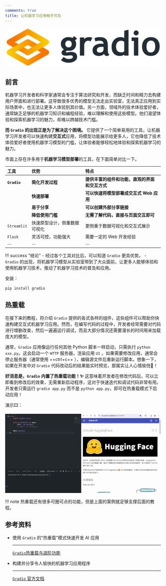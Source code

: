 ```yaml
---
comments: true
title: 让机器学习应用触手可及
---
```



![gradio](imgs/gradio.png)

## 前言

机器学习开发者和科学家通常会专注于算法研究和开发，而缺乏时间和精力去构建用户界面和进行部署。这导致很多优秀的模型无法走出实验室，无法真正应用到实际场景中，也无法让更多人体验到其价值。另一方面，领域外的技术体验爱好者，通常缺乏足够的机器学习知识和编程经验，难以理解和使用这些模型。他们渴望体验和探索机器学习的魅力，却难以跨越技术门槛。

**而 `Gradio` 的出现正是为了解决这个困境。** 它提供了一个简单易用的工具，让机器学习开发者可以快速构建**交互式**应用，将模型功能展示给更多人，它也降低了技术体验爱好者使用机器学习模型的门槛，让体验者能够轻松地体验和探索机器学习的魅力。

市面上存在许多用于**机器学习模型部署**的工具，在下面简单对比一下。

| 工具           | 优势             | 特点                        |
| :----------- | :------------- | :------------------------ |
| **`Gradio`** | **简化开发过程**     | **提供丰富的组件和功能，直观的界面和交互方式** |
|              | **快速部署**       | **可以快速将模型部署成交互式 Web 应用**  |
|              | **易于分享**       | **可以创建外部分享链接**            |
|              | **降低使用门槛**     | **无需了解代码，直接与页面交互即可**      |
| `Streamlit`  | 快速原型设计，侧重数据可视化 | 更侧重于数据可视化和交互式展示           |
| `Flask`      | 灵活可控，功能强大      | 需要一定的 Web 开发经验            |
| $\cdots$     | $\cdots$<br>   | $\cdots$<br>              |

!!! success "结论"
	- 经过各个工具对比后，可以知道 `Gradio` 更具优势。
	- `Gradio` 的出现，将机器学习模型从实验室带到了大众面前，让更多人能够体验和使用机器学习技术，推动了机器学习技术的普及和应用。

安装：

```python
pip install gradio
```

## 热重载

在接下来的教程，将介绍 `Gradio` 提供的各式各样的组件，这些组件可以帮助你快速构建交互式机器学习应用。然而，在编写代码的过程中，开发者经常需要对代码进行增删改查，然后一遍遍运行调试，而且大部分情况还需要漫长的时间用来加载庞大的模型。

通常，`Gradio` 应用像运行任何其他 Python 脚本一样启动，只需执行 `python xxx.py`。这会启动一个 `HTTP` 服务器，渲染应用 `UI` 。如果需要修改应用，通常会停止服务器（通常使用  ++ctrl+c++ ），编辑源文件后重新运行脚本。想象一下，如果在开发中对 `Gradio` 代码改动后的结果能实时预览，那属实让人心情愉悦🤣！

**好消息是，`Gradio` 内置了热重载功能！✨** 这意味着开发者在修改代码后，可以立即看到修改后的效果，无需重新启动程序，这对于快速迭代和调试代码非常有用。开发者只需运行 `gradio app.py` 而不是 `python app.py`，即可在热重载模式下启动应用！

演示🎞：

![live_rebuild](imgs/live_rebuild.gif)

!!! note
	热重载还有很多可圈可点的功能，但是上面的案例就足够支撑后面的教程。

## 参考资料

<div class="grid cards" markdown>

- 使用 `Gradio` 的“热重载”模式快速开发 AI 应用

    ---

    [`Gradio`热重载与进阶功能](https://huggingface.co/blog/zh/gradio-reload)

- 构建并分享令人愉快的机器学习应用程序

	---

	[`Gradio` 官方文档](https://www.gradio.app/)
</div>
